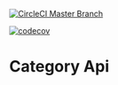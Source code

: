 [![CircleCI Master Branch](https://img.shields.io/circleci/project/github/bwc0/CategoryApp/master.svg?style=for-the-badge)](https://circleci.com/gh/bwc0/CategoryApp)

[![codecov](https://codecov.io/gh/bwc0/CategoryApp/branch/master/graph/badge.svg)](https://codecov.io/gh/bwc0/CategoryApp)


# Category Api
